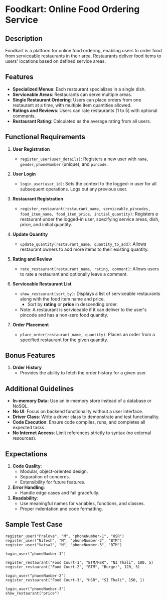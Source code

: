 # Foodkart: Online Food Ordering Service

## Description
Foodkart is a platform for online food ordering, enabling users to order food from serviceable restaurants in their area. Restaurants deliver food items to users' locations based on defined service areas.

## Features
- **Specialized Menus**: Each restaurant specializes in a single dish.
- **Serviceable Areas**: Restaurants can serve multiple areas.
- **Single Restaurant Ordering**: Users can place orders from one restaurant at a time, with multiple item quantities allowed.
- **Ratings and Reviews**: Users can rate restaurants (1 to 5) with optional comments.
- **Restaurant Rating**: Calculated as the average rating from all users.

## Functional Requirements

1. **User Registration**
    - `register_user(user_details)`: Registers a new user with `name`, `gender`, `phoneNumber` (unique), and `pincode`.

2. **User Login**
    - `login_user(user_id)`: Sets the context to the logged-in user for all subsequent operations. Logs out any previous user.

3. **Restaurant Registration**
    - `register_restaurant(restaurant_name, serviceable_pincodes, food_item_name, food_item_price, initial_quantity)`: Registers a restaurant under the logged-in user, specifying service areas, dish, price, and initial quantity.

4. **Update Quantity**
    - `update_quantity(restaurant_name, quantity_to_add)`: Allows restaurant owners to add more items to their existing quantity.

5. **Rating and Review**
    - `rate_restaurant(restaurant_name, rating, comment)`: Allows users to rate a restaurant and optionally leave a comment.

6. **Serviceable Restaurant List**
    - `show_restaurant(sort_by)`: Displays a list of serviceable restaurants along with the food item name and price.
        - Sort by **rating** or **price** in descending order.
    - Note: A restaurant is serviceable if it can deliver to the user's pincode and has a non-zero food quantity.

7. **Order Placement**
    - `place_order(restaurant_name, quantity)`: Places an order from a specified restaurant for the given quantity.

## Bonus Features
1. **Order History**
    - Provides the ability to fetch the order history for a given user.

## Additional Guidelines
- **In-memory Data**: Use an in-memory store instead of a database or NoSQL.
- **No UI**: Focus on backend functionality without a user interface.
- **Driver Class**: Write a driver class to demonstrate and test functionality.
- **Code Execution**: Ensure code compiles, runs, and completes all expected tasks.
- **No Internet Access**: Limit references strictly to syntax (no external resources).

## Expectations
1. **Code Quality**:
    - Modular, object-oriented design.
    - Separation of concerns.
    - Extensibility for future features.
2. **Error Handling**:
    - Handle edge cases and fail gracefully.
3. **Readability**:
    - Use meaningful names for variables, functions, and classes.
    - Proper indentation and code formatting.

## Sample Test Case

```plaintext
register_user("Pralove", "M", "phoneNumber-1", "HSR")
register_user("Nitesh", "M", "phoneNumber-2", "BTM")
register_user("Vatsal", "M", "phoneNumber-3", "BTM")

login_user("phoneNumber-1")

register_restaurant("Food Court-1", "BTM/HSR", "NI Thali", 100, 5)
register_restaurant("Food Court-2", "BTM", "Burger", 120, 3)

login_user("phoneNumber-2")
register_restaurant("Food Court-3", "HSR", "SI Thali", 150, 1)

login_user("phoneNumber-3")
show_restaurant("price")
```
